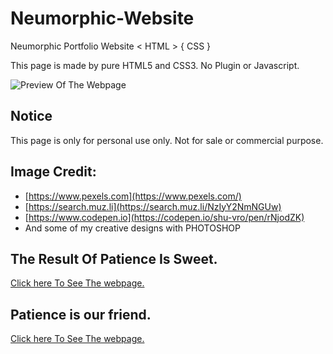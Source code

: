 # Neumorphic-Website
Neumorphic Portfolio Website &lt; HTML > { CSS }

This page is made by pure HTML5 and CSS3. No Plugin or Javascript. 

![Preview Of The Webpage](https://github.com/shu-vro/Neumorphic-Website/blob/main/resources/markup/Screenshot.png?raw=true)

## Notice
This page is only for personal use only. Not for sale or commercial purpose.

## Image Credit: 
- [https://www.pexels.com](https://www.pexels.com/)
- [https://search.muz.li](https://search.muz.li/NzIyY2NmNGUw)
- [https://www.codepen.io](https://codepen.io/shu-vro/pen/rNjodZK)
- And some of my creative designs with PHOTOSHOP


## The Result Of Patience Is Sweet. 
[Click here To See The webpage.](https://shu-vro.github.io/Neumorphic-Portfolio-Website/)

## Patience is our friend.
[Click here To See The webpage.](https://shu-vro.github.io/Neumorphic-Website/index.html)
